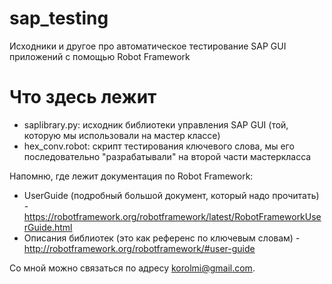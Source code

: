 # sap_testing
Исходники и другое про автоматическое тестирование SAP GUI приложений с помощью Robot Framework

# Что здесь лежит

* saplibrary.py: исходник библиотеки управления SAP GUI (той, которую мы использовали на мастер классе)
* hex_conv.robot: скрипт тестирования ключевого слова, мы его последовательно "разрабатывали" на второй части мастеркласса

Напомню, где лежит документация по Robot Framework:

* UserGuide (подробный большой документ, который надо прочитать) - https://robotframework.org/robotframework/latest/RobotFrameworkUserGuide.html
* Описания библиотек (это как референс по ключевым словам) - http://robotframework.org/robotframework/#user-guide

Со мной можно связаться по адресу korolmi@gmail.com.

